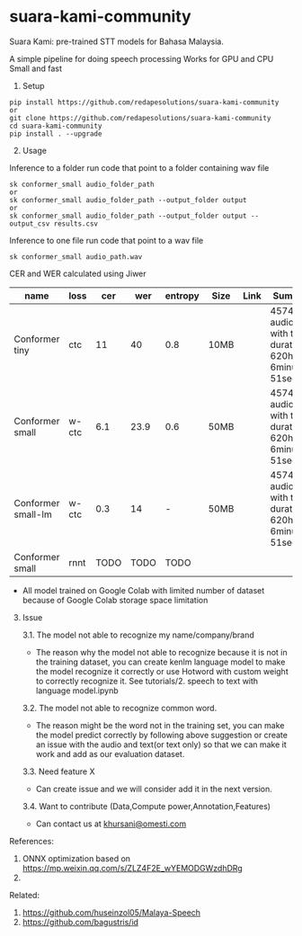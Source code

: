 # suara-kami-community

Suara Kami: pre-trained STT models for Bahasa Malaysia.

A simple pipeline for doing speech processing
Works for GPU and CPU
Small and fast

1. Setup

```
pip install https://github.com/redapesolutions/suara-kami-community
or
git clone https://github.com/redapesolutions/suara-kami-community
cd suara-kami-community
pip install . --upgrade
```

2. Usage

Inference to a folder
run code that point to a folder containing wav file
```
sk conformer_small audio_folder_path
or
sk conformer_small audio_folder_path --output_folder output
or
sk conformer_small audio_folder_path --output_folder output --output_csv results.csv
```

Inference to one file
run code that point to a wav file
```
sk conformer_small audio_path.wav
```

CER and WER calculated using Jiwer

| name               | loss  | cer | wer  | entropy |  Size | Link | Summary                                                                  |
| ------------------ | ----- | --- | ---- | ------- |  ---- | ---- | ------------------------------------------------------------------------ |
| Conformer tiny     | ctc   | 11  | 40   | 0.8     |  10MB |      | 457422 of audio files with total duration of 620hours 6minutes 51seconds |
| Conformer small    | w-ctc | 6.1 | 23.9 | 0.6     |  50MB |      | 457422 of audio files with total duration of 620hours 6minutes 51seconds |
| Conformer small-lm | w-ctc | 0.3 | 14   | -       |  50MB |      | 457422 of audio files with total duration of 620hours 6minutes 51seconds |
| Conformer small    | rnnt  | TODO| TODO | TODO    |       |      |                                                                          |

* All model trained on Google Colab with limited number of dataset because of Google Colab storage space limitation

3. Issue

    3.1. The model not able to recognize my name/company/brand
    - The reason why the model not able to recognize because it is not in the training dataset, you can create kenlm language model to make the model recognize it correctly or use Hotword with custom weight to correctly recognize it. See tutorials/2. speech to text with language model.ipynb

    3.2. The model not able to recognize common word.
    - The reason might be the word not in the training set, you can make the model predict correctly by following above suggestion or create an issue with the audio and text(or text only) so that we can make it work and add as our evaluation dataset.

    3.3. Need feature X
    - Can create issue and we will consider add it in the next version.

    3.4. Want to contribute (Data,Compute power,Annotation,Features)
    - Can contact us at khursani@omesti.com
     
References:

1. ONNX optimization based on https://mp.weixin.qq.com/s/ZLZ4F2E_wYEMODGWzdhDRg
2. 

Related:

1. https://github.com/huseinzol05/Malaya-Speech
2. https://github.com/bagustris/id